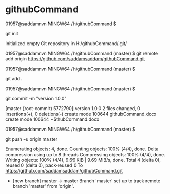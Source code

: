 # githubCommand



01957@saddamnvn MINGW64 /h/githubCommand
$ <p>git init</p>
<p>Initialized empty Git repository in H:/githubCommand/.git/</p>

01957@saddamnvn MINGW64 /h/githubCommand (master)
$ git remote add origin https://github.com/saddamsaddam/githubCommand.git

01957@saddamnvn MINGW64 /h/githubCommand (master)
$ <p>git add .</p>

01957@saddamnvn MINGW64 /h/githubCommand (master)
$ <p>git commit -m "version 1.0.0"</p>
[master (root-commit) 5772790] version 1.0.0
 2 files changed, 0 insertions(+), 0 deletions(-)
 create mode 100644 githubCommand.docx
 create mode 100644 ~$thubCommand.docx

01957@saddamnvn MINGW64 /h/githubCommand (master)
$<p> git push -u origin master</p>
Enumerating objects: 4, done.
Counting objects: 100% (4/4), done.
Delta compression using up to 8 threads
Compressing objects: 100% (4/4), done.
Writing objects: 100% (4/4), 9.69 KiB | 9.69 MiB/s, done.
Total 4 (delta 0), reused 0 (delta 0), pack-reused 0
To https://github.com/saddamsaddam/githubCommand.git
 * [new branch]      master -> master
Branch 'master' set up to track remote branch 'master' from 'origin'.


